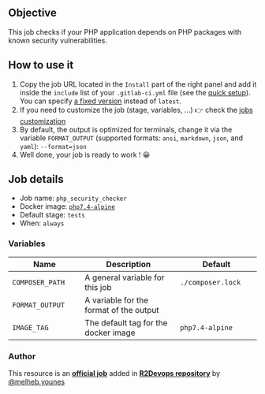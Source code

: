 ## Objective

This job checks if your PHP application depends on PHP packages with known security vulnerabilities.

## How to use it

1. Copy the job URL located in the `Install` part of the right panel and add it inside the `include` list of your `.gitlab-ci.yml` file (see the [quick setup](/use-the-hub/#quick-setup)). You can specify [a fixed version](#changelog) instead of `latest`.
1. If you need to customize the job (stage, variables, ...) 👉 check the [jobs
   customization](/use-the-hub/#jobs-customization)
1. By default, the output is optimized for terminals, change it via the variable `FORMAT_OUTPUT` (supported formats: `ansi`, `markdown`, `json`, and `yaml`):
  `--format=json`
1. Well done, your job is ready to work ! 😀

## Job details

* Job name: `php_security_checker`
* Docker image:
[`php7.4-alpine`](https://hub.docker.com/r/jakzal/phpqa/)
* Default stage: `tests`
* When: `always`

### Variables

| Name | Description | Default |
| ---- | ----------- | ------- |
| `COMPOSER_PATH` <img width=100/> | A general variable for this job <img width=175/>| `./composer.lock` <img width=100/>|
| `FORMAT_OUTPUT` <img width=100/> | A variable for the format of the output<img width=175/>| ` ` <img width=100/>|
| `IMAGE_TAG` | The default tag for the docker image | `php7.4-alpine`  |



### Author
This resource is an **[official job](https://docs.r2devops.io/faq-labels/)** added in [**R2Devops repository**](https://gitlab.com/r2devops/hub) by [@melheb.younes](https://gitlab.com/melheb.younes)